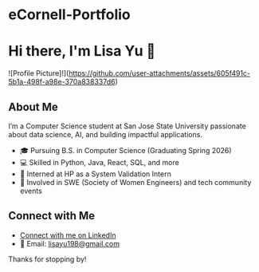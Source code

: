 # eCornell-Portfolio

# Hi there, I'm Lisa Yu 👋

![Profile Picture]!](https://github.com/user-attachments/assets/605f491c-5b1a-498f-a98e-370a838337d6)

## About Me
I’m a Computer Science student at San Jose State University passionate about data science, AI, and building impactful applications.  

- 🎓 Pursuing B.S. in Computer Science (Graduating Spring 2026)  
- 💻 Skilled in Python, Java, React, SQL, and more  
- 🌱 Interned at HP as a System Validation Intern  
- 🚀 Involved in SWE (Society of Women Engineers) and tech community events  

## Connect with Me
- [Connect with me on LinkedIn](https://www.linkedin.com/in/lisa-yu198/)
- 📧 Email: lisayu198@gmail.com 

Thanks for stopping by!
